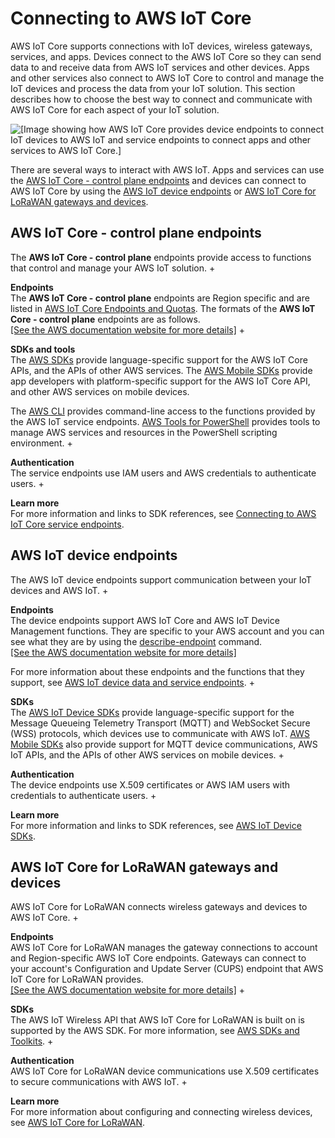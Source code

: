 # Connecting to AWS IoT Core<a name="connect-to-iot"></a>

 AWS IoT Core supports connections with IoT devices, wireless gateways, services, and apps\. Devices connect to the AWS IoT Core so they can send data to and receive data from AWS IoT services and other devices\. Apps and other services also connect to AWS IoT Core to control and manage the IoT devices and process the data from your IoT solution\. This section describes how to choose the best way to connect and communicate with AWS IoT Core for each aspect of your IoT solution\.

![\[Image showing how AWS IoT Core provides device endpoints to connect IoT devices to AWS IoT and service endpoints to connect apps and other services to AWS IoT Core.\]](http://docs.aws.amazon.com/iot/latest/developerguide/images/iot-endpoints.png)

There are several ways to interact with AWS IoT\. Apps and services can use the [AWS IoT Core \- control plane endpoints](#iot-service-endpoint-intro) and devices can connect to AWS IoT Core by using the [AWS IoT device endpoints](#iot-device-endpoint-intro) or [AWS IoT Core for LoRaWAN gateways and devices](#iot-lorawan-endpoint-intro)\.

## AWS IoT Core \- control plane endpoints<a name="iot-service-endpoint-intro"></a>

The **AWS IoT Core \- control plane** endpoints provide access to functions that control and manage your AWS IoT solution\.
+ 

**Endpoints**  
The **AWS IoT Core \- control plane** endpoints are Region specific and are listed in [AWS IoT Core Endpoints and Quotas](https://docs.aws.amazon.com/general/latest/gr/iot-core.html)\. The formats of the **AWS IoT Core \- control plane** endpoints are as follows\.    
[\[See the AWS documentation website for more details\]](http://docs.aws.amazon.com/iot/latest/developerguide/connect-to-iot.html)
+ 

**SDKs and tools**  
The [AWS SDKs](https://aws.amazon.com/tools/#SDKs) provide language\-specific support for the AWS IoT Core APIs, and the APIs of other AWS services\. The [AWS Mobile SDKs](https://aws.amazon.com/tools/#Mobile_SDKs) provide app developers with platform\-specific support for the AWS IoT Core API, and other AWS services on mobile devices\. 

  The [AWS CLI](https://aws.amazon.com/cli/) provides command\-line access to the functions provided by the AWS IoT service endpoints\. [AWS Tools for PowerShell](https://aws.amazon.com/powershell/) provides tools to manage AWS services and resources in the PowerShell scripting environment\.
+ 

**Authentication**  
The service endpoints use IAM users and AWS credentials to authenticate users\.
+ 

**Learn more**  
For more information and links to SDK references, see [Connecting to AWS IoT Core service endpoints](iot-connect-service.md)\.

## AWS IoT device endpoints<a name="iot-device-endpoint-intro"></a>

The AWS IoT device endpoints support communication between your IoT devices and AWS IoT\.
+ 

**Endpoints**  
The device endpoints support AWS IoT Core and AWS IoT Device Management functions\. They are specific to your AWS account and you can see what they are by using the [describe\-endpoint](https://awscli.amazonaws.com/v2/documentation/api/latest/reference/iot/describe-endpoint.html) command\.    
[\[See the AWS documentation website for more details\]](http://docs.aws.amazon.com/iot/latest/developerguide/connect-to-iot.html)

  For more information about these endpoints and the functions that they support, see [AWS IoT device data and service endpoints](iot-connect-devices.md#iot-connect-device-endpoints)\.
+ 

**SDKs**  
The [AWS IoT Device SDKs](iot-connect-devices.md#iot-connect-device-sdks) provide language\-specific support for the Message Queueing Telemetry Transport \(MQTT\) and WebSocket Secure \(WSS\) protocols, which devices use to communicate with AWS IoT\. [AWS Mobile SDKs](iot-connect-service.md#iot-connect-mobile-sdks) also provide support for MQTT device communications, AWS IoT APIs, and the APIs of other AWS services on mobile devices\.
+ 

**Authentication**  
The device endpoints use X\.509 certificates or AWS IAM users with credentials to authenticate users\.
+ 

**Learn more**  
For more information and links to SDK references, see [AWS IoT Device SDKs](iot-connect-devices.md#iot-connect-device-sdks)\.

## AWS IoT Core for LoRaWAN gateways and devices<a name="iot-lorawan-endpoint-intro"></a>

AWS IoT Core for LoRaWAN connects wireless gateways and devices to AWS IoT Core\.
+ 

**Endpoints**  
AWS IoT Core for LoRaWAN manages the gateway connections to account and Region\-specific AWS IoT Core endpoints\. Gateways can connect to your account's Configuration and Update Server \(CUPS\) endpoint that AWS IoT Core for LoRaWAN provides\.    
[\[See the AWS documentation website for more details\]](http://docs.aws.amazon.com/iot/latest/developerguide/connect-to-iot.html)
+ 

**SDKs**  
The AWS IoT Wireless API that AWS IoT Core for LoRaWAN is built on is supported by the AWS SDK\. For more information, see [AWS SDKs and Toolkits](https://aws.amazon.com/getting-started/tools-sdks/)\.
+ 

**Authentication**  
AWS IoT Core for LoRaWAN device communications use X\.509 certificates to secure communications with AWS IoT\.
+ 

**Learn more**  
For more information about configuring and connecting wireless devices, see [AWS IoT Core for LoRaWAN](connect-iot-lorawan.md)\.